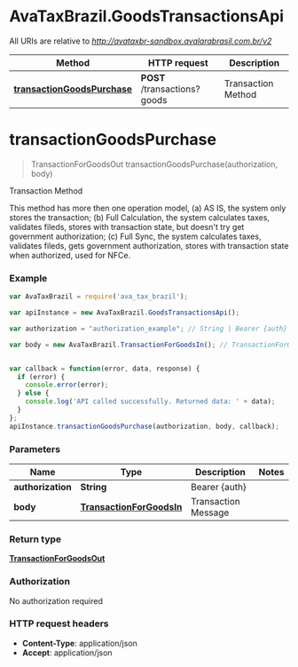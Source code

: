 # AvaTaxBrazil.GoodsTransactionsApi

All URIs are relative to *http://avataxbr-sandbox.avalarabrasil.com.br/v2*

Method | HTTP request | Description
------------- | ------------- | -------------
[**transactionGoodsPurchase**](GoodsTransactionsApi.md#transactionGoodsPurchase) | **POST** /transactions?goods | Transaction Method


<a name="transactionGoodsPurchase"></a>
# **transactionGoodsPurchase**
> TransactionForGoodsOut transactionGoodsPurchase(authorization, body)

Transaction Method

This method has more then one operation model, (a) AS IS, the system only stores the transaction; (b) Full Calculation, the system calculates taxes, validates fileds, stores with transaction state, but doesn&#39;t try get government authorization; (c) Full Sync, the system calculates taxes, validates fileds, gets government authorization, stores with transaction state when authorized, used for NFCe. 

### Example
```javascript
var AvaTaxBrazil = require('ava_tax_brazil');

var apiInstance = new AvaTaxBrazil.GoodsTransactionsApi();

var authorization = "authorization_example"; // String | Bearer {auth}

var body = new AvaTaxBrazil.TransactionForGoodsIn(); // TransactionForGoodsIn | Transaction Message


var callback = function(error, data, response) {
  if (error) {
    console.error(error);
  } else {
    console.log('API called successfully. Returned data: ' + data);
  }
};
apiInstance.transactionGoodsPurchase(authorization, body, callback);
```

### Parameters

Name | Type | Description  | Notes
------------- | ------------- | ------------- | -------------
 **authorization** | **String**| Bearer {auth} | 
 **body** | [**TransactionForGoodsIn**](TransactionForGoodsIn.md)| Transaction Message | 

### Return type

[**TransactionForGoodsOut**](TransactionForGoodsOut.md)

### Authorization

No authorization required

### HTTP request headers

 - **Content-Type**: application/json
 - **Accept**: application/json

